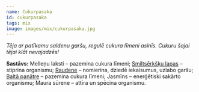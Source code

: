 ```yaml
---
name: Cukurpasaka
id: cukurpasaka
tags: mix
image: images/mix/cukurpasaka.jpg
---
```

*Tēja ar patīkamu saldenu garšu, regulē cukura līmeni asinīs. Cukuru šajai tējai klāt nevajadzēs!*

**Sastāvs:** 
Melleņu laksti – pazemina cukura līmeni;
<a href="https://www.danga.lv/mono/#Smiltserksu_lapas">Smiltsērkšķu lapas</a> – stiprina organismu;
<a href="https://www.danga.lv/mono/#Raudene">Raudene</a> – nomierina, dziedē iekaisumus, uzlabo garšu;
<a href="https://www.danga.lv/mono/#Balta_panatre">Baltā panātre</a> – pazemina cukura līmeni;
Jasmīns – enerģētiski sakārto organismu;
Maura sūrene – attīra un spēcina organismu.